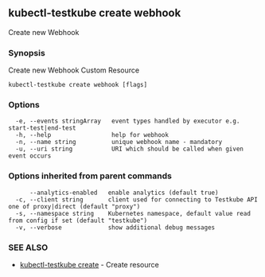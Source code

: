 ## kubectl-testkube create webhook

Create new Webhook

### Synopsis

Create new Webhook Custom Resource

```
kubectl-testkube create webhook [flags]
```

### Options

```
  -e, --events stringArray   event types handled by executor e.g. start-test|end-test
  -h, --help                 help for webhook
  -n, --name string          unique webhook name - mandatory
  -u, --uri string           URI which should be called when given event occurs
```

### Options inherited from parent commands

```
      --analytics-enabled   enable analytics (default true)
  -c, --client string       client used for connecting to Testkube API one of proxy|direct (default "proxy")
  -s, --namespace string    Kubernetes namespace, default value read from config if set (default "testkube")
  -v, --verbose             show additional debug messages
```

### SEE ALSO

* [kubectl-testkube create](kubectl-testkube_create.md)	 - Create resource

